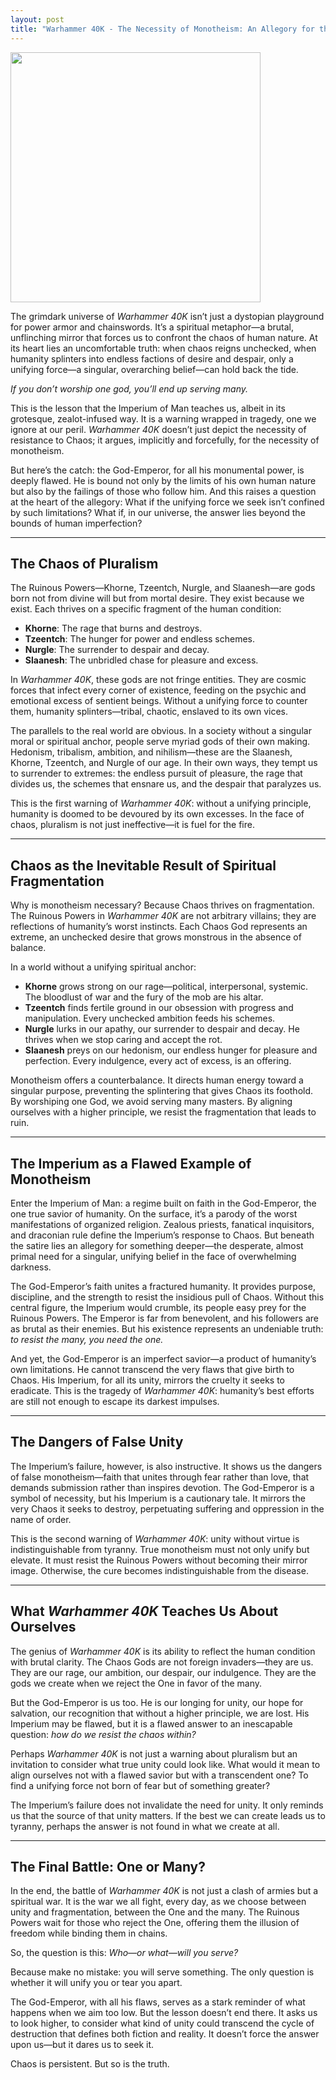 ```yaml
---
layout: post
title: "Warhammer 40K - The Necessity of Monotheism: An Allegory for the Ages"
---
```


<img src="{{ site.baseurl }}/images/warhammer-40k-the-necessity-of-monotheism.png" style="width: 400px;"/>

The grimdark universe of _Warhammer 40K_ isn’t just a dystopian playground for power armor and chainswords. It’s a spiritual metaphor—a brutal, unflinching mirror that forces us to confront the chaos of human nature. At its heart lies an uncomfortable truth: when chaos reigns unchecked, when humanity splinters into endless factions of desire and despair, only a unifying force—a singular, overarching belief—can hold back the tide.

_If you don’t worship one god, you’ll end up serving many._

This is the lesson that the Imperium of Man teaches us, albeit in its grotesque, zealot-infused way. It is a warning wrapped in tragedy, one we ignore at our peril. _Warhammer 40K_ doesn’t just depict the necessity of resistance to Chaos; it argues, implicitly and forcefully, for the necessity of monotheism.

But here’s the catch: the God-Emperor, for all his monumental power, is deeply flawed. He is bound not only by the limits of his own human nature but also by the failings of those who follow him. And this raises a question at the heart of the allegory: What if the unifying force we seek isn’t confined by such limitations? What if, in our universe, the answer lies beyond the bounds of human imperfection?

---

## The Chaos of Pluralism

The Ruinous Powers—Khorne, Tzeentch, Nurgle, and Slaanesh—are gods born not from divine will but from mortal desire. They exist because we exist. Each thrives on a specific fragment of the human condition:

- **Khorne**: The rage that burns and destroys.
- **Tzeentch**: The hunger for power and endless schemes.
- **Nurgle**: The surrender to despair and decay.
- **Slaanesh**: The unbridled chase for pleasure and excess.

In _Warhammer 40K_, these gods are not fringe entities. They are cosmic forces that infect every corner of existence, feeding on the psychic and emotional excess of sentient beings. Without a unifying force to counter them, humanity splinters—tribal, chaotic, enslaved to its own vices.

The parallels to the real world are obvious. In a society without a singular moral or spiritual anchor, people serve myriad gods of their own making. Hedonism, tribalism, ambition, and nihilism—these are the Slaanesh, Khorne, Tzeentch, and Nurgle of our age. In their own ways, they tempt us to surrender to extremes: the endless pursuit of pleasure, the rage that divides us, the schemes that ensnare us, and the despair that paralyzes us.

This is the first warning of _Warhammer 40K_: without a unifying principle, humanity is doomed to be devoured by its own excesses. In the face of chaos, pluralism is not just ineffective—it is fuel for the fire.

---

## Chaos as the Inevitable Result of Spiritual Fragmentation

Why is monotheism necessary? Because Chaos thrives on fragmentation. The Ruinous Powers in _Warhammer 40K_ are not arbitrary villains; they are reflections of humanity’s worst instincts. Each Chaos God represents an extreme, an unchecked desire that grows monstrous in the absence of balance.

In a world without a unifying spiritual anchor:

- **Khorne** grows strong on our rage—political, interpersonal, systemic. The bloodlust of war and the fury of the mob are his altar.
- **Tzeentch** finds fertile ground in our obsession with progress and manipulation. Every unchecked ambition feeds his schemes.
- **Nurgle** lurks in our apathy, our surrender to despair and decay. He thrives when we stop caring and accept the rot.
- **Slaanesh** preys on our hedonism, our endless hunger for pleasure and perfection. Every indulgence, every act of excess, is an offering.

Monotheism offers a counterbalance. It directs human energy toward a singular purpose, preventing the splintering that gives Chaos its foothold. By worshiping one God, we avoid serving many masters. By aligning ourselves with a higher principle, we resist the fragmentation that leads to ruin.

---

## The Imperium as a Flawed Example of Monotheism

Enter the Imperium of Man: a regime built on faith in the God-Emperor, the one true savior of humanity. On the surface, it’s a parody of the worst manifestations of organized religion. Zealous priests, fanatical inquisitors, and draconian rule define the Imperium’s response to Chaos. But beneath the satire lies an allegory for something deeper—the desperate, almost primal need for a singular, unifying belief in the face of overwhelming darkness.

The God-Emperor’s faith unites a fractured humanity. It provides purpose, discipline, and the strength to resist the insidious pull of Chaos. Without this central figure, the Imperium would crumble, its people easy prey for the Ruinous Powers. The Emperor is far from benevolent, and his followers are as brutal as their enemies. But his existence represents an undeniable truth: _to resist the many, you need the one._

And yet, the God-Emperor is an imperfect savior—a product of humanity’s own limitations. He cannot transcend the very flaws that give birth to Chaos. His Imperium, for all its unity, mirrors the cruelty it seeks to eradicate. This is the tragedy of _Warhammer 40K_: humanity’s best efforts are still not enough to escape its darkest impulses.

---

## The Dangers of False Unity

The Imperium’s failure, however, is also instructive. It shows us the dangers of false monotheism—faith that unites through fear rather than love, that demands submission rather than inspires devotion. The God-Emperor is a symbol of necessity, but his Imperium is a cautionary tale. It mirrors the very Chaos it seeks to destroy, perpetuating suffering and oppression in the name of order.

This is the second warning of _Warhammer 40K_: unity without virtue is indistinguishable from tyranny. True monotheism must not only unify but elevate. It must resist the Ruinous Powers without becoming their mirror image. Otherwise, the cure becomes indistinguishable from the disease.

---

## What _Warhammer 40K_ Teaches Us About Ourselves

The genius of _Warhammer 40K_ is its ability to reflect the human condition with brutal clarity. The Chaos Gods are not foreign invaders—they are us. They are our rage, our ambition, our despair, our indulgence. They are the gods we create when we reject the One in favor of the many.

But the God-Emperor is us too. He is our longing for unity, our hope for salvation, our recognition that without a higher principle, we are lost. His Imperium may be flawed, but it is a flawed answer to an inescapable question: _how do we resist the chaos within?_

Perhaps _Warhammer 40K_ is not just a warning about pluralism but an invitation to consider what true unity could look like. What would it mean to align ourselves not with a flawed savior but with a transcendent one? To find a unifying force not born of fear but of something greater?

The Imperium’s failure does not invalidate the need for unity. It only reminds us that the source of that unity matters. If the best we can create leads us to tyranny, perhaps the answer is not found in what we create at all.

---

## The Final Battle: One or Many?

In the end, the battle of _Warhammer 40K_ is not just a clash of armies but a spiritual war. It is the war we all fight, every day, as we choose between unity and fragmentation, between the One and the many. The Ruinous Powers wait for those who reject the One, offering them the illusion of freedom while binding them in chains.

So, the question is this: _Who—or what—will you serve?_

Because make no mistake: you will serve something. The only question is whether it will unify you or tear you apart.

The God-Emperor, with all his flaws, serves as a stark reminder of what happens when we aim too low. But the lesson doesn’t end there. It asks us to look higher, to consider what kind of unity could transcend the cycle of destruction that defines both fiction and reality. It doesn’t force the answer upon us—but it dares us to seek it.

Chaos is persistent. But so is the truth.
